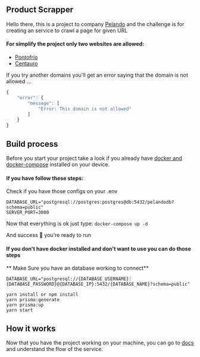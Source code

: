 ## Product Scrapper

Hello there, this is a project to company [Pelando](https://beta.pelando.com.br/destaques) and the challenge is for creating an service to crawl a page for given URL

#### For simplify the project only two websites are allowed:
* [Pontofrio](https://www.pontofrio.com.br/)
* [Centauro](https://www.centauro.com.br/)

If you try another domains you'll get an error saying that the domain is not allowed ... 

```javascript
{
	"error": {
		"message": [
			"Error: This domain is not allowed"
		]
	}
}
```

## Build process
Before you start your project take a look if you already have [docker and docker-compose](https://www.docker.com/) installed on your device.

#### If you have follow these steps:
Check if you have those configs on your .env
```
DATABASE_URL="postgresql://postgres:postgres@db:5432/pelandodb?schema=public"
SERVER_PORT=3000
```
Now that everything is ok just type:
`docker-compose up -d`

And success  🚀 you're ready to run

#### If you don't have docker installed and don't want to use you can do those steps
** Make Sure you have an database working to connect** 

```
DATABASE_URL="postgresql://{DATABASE_USERNAME}:{DATABASE_PASSWORD}@{DATABASE_IP}:5432/{DATABASE_NAME}?schema=public"
```

```
yarn install or npm install
yarn prisma:generate
yarn prisma:up
yarn start
```

## How it works 
Now that you have the project working on your machine, you can go to [docs](http://localhost:3000/docs) and understand the flow of the service.



